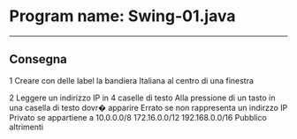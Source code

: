 # Program name: Swing-01.java

---

## Consegna

1 Creare con delle label la bandiera Italiana al centro di una finestra

2 Leggere un indirizzo IP in 4 caselle di testo Alla pressione di un tasto in una casella di testo dovr� apparire Errato
se non rappresenta un indirzzo IP  
Privato se appartiene a 10.0.0.0/8 172.16.0.0/12 192.168.0.0/16 Pubblico altrimenti
